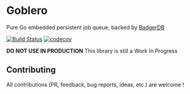 # Goblero 

Pure Go embedded persistent job queue, backed by [BadgerDB](https://github.com/dgraph-io/badger)

[![Build Status](https://travis-ci.org/didil/goblero.svg?branch=master)](https://travis-ci.org/didil/goblero)
[![codecov](https://codecov.io/gh/didil/goblero/branch/master/graph/badge.svg)](https://codecov.io/gh/didil/goblero)


**DO NOT USE IN PRODUCTION** This library is still a Work In Progress 



## Contributing
All contributions (PR, feedback, bug reports, ideas, etc.) are welcome !
